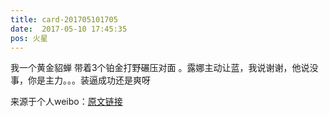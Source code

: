 ```yaml
---
title: card-201705101705
date:  2017-05-10 17:45:35
pos: 火星
---
```

我一个黄金貂蝉 带着3个铂金打野碾压对面 。露娜主动让蓝，我说谢谢，他说没事，你是主力。。。装逼成功还是爽呀 

来源于个人weibo：[原文链接](https://m.weibo.cn/status/F2tPY8RSu?mblogid=F2tPY8RSu)